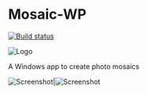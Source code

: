 Mosaic-WP
=========
[![Build status](https://ci.appveyor.com/api/projects/status/a4t5jntrx50ke7fk/branch/master?svg=true)](https://ci.appveyor.com/project/kalkie/mosaic-wp)

![Logo](http://cdn.marketplaceimages.windowsphone.com/v8/images/59ba39e2-2396-4853-9562-88c805b54162?imageType=ws_icon_large)

A Windows app to create photo mosaics

![Screenshot](http://cdn.marketplaceimages.windowsphone.com/v8/images/48f71f0f-7c86-4a3e-81ad-15d5ab930f8d?imageType=ws_screenshot_large&rotation=0)|![Screenshot](http://cdn.marketplaceimages.windowsphone.com/v8/images/0a35a7e1-ced1-4124-9056-56b13b2c89ee?imageType=ws_screenshot_large&rotation=0)
